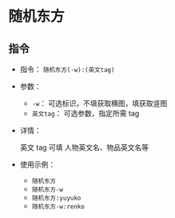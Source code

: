 # 随机东方

## 指令

- 指令： `随机东方(-w):(英文tag)`

- 参数：

  - `-w`： 可选标识，不填获取横图，填获取竖图
  - `英文tag`： 可选参数，指定所需 tag

- 详情：

  英文 tag 可填 人物英文名、物品英文名等

- 使用示例：

  - `随机东方`
  - `随机东方-w`
  - `随机东方:yuyuko`
  - `随机东方-w:renko`
